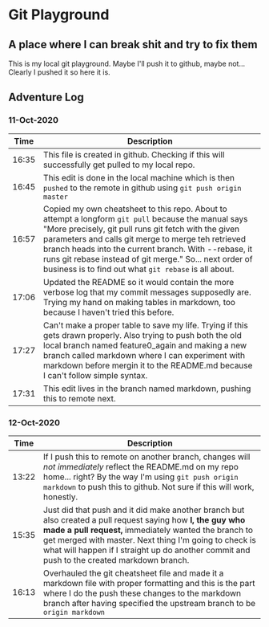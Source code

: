 # Git Playground
## A place where I can break shit and try to fix them

This is my local git playground. Maybe I'll push it to github, maybe not...
    Clearly I pushed it so here it is.

## Adventure Log
### 11-Oct-2020

| Time  |   Description |
| --- | --- |
| 16:35 |   This file is created in github. Checking if this will successfully get pulled to my local repo. |
| 16:45 |   This edit is done in the local machine which is then `pushed` to the remote in github using `git push origin master`|
| 16:57 | Copied my own cheatsheet to this repo. About to attempt a longform `git pull` because the manual says "More precisely, git pull runs git fetch with the given parameters and calls git merge to merge teh retrieved branch heads into the current branch. With --rebase, it runs git rebase instead of git merge." So... next order of business is to find out what `git rebase` is all about. |
| 17:06 | Updated the README so it would contain the more verbose log that my commit messages supposedly are. Trying my hand on making tables in markdown, too because I haven't tried this before. |
| 17:27 | Can't make a proper table to save my life. Trying if this gets drawn properly. Also trying to push both the old local branch named feature0\_again and making a new branch called markdown where I can experiment with markdown before mergin it to the README.md because I can't follow simple syntax. |
| 17:31 | This edit lives in the branch named markdown, pushing this to remote next. |

### 12-Oct-2020
| Time | Description |
| --- | --- |
| 13:22 | If I push this to remote on another branch, changes will _not immediately_ reflect the README.md on my repo home... right? By the way I'm using `git push origin markdown` to push this to github. Not sure if this will work, honestly. |
| 15:35 | Just did that push and it did make another branch but also created a pull request saying how **I, the guy who made a pull request,** immediately wanted the branch to get merged with master. Next thing I'm going to check is what will happen if I straight up do another commit and push to the created markdown branch.
| 16:13 | Overhauled the git cheatsheet file and made it a markdown file with proper formatting and this is the part where I do the push these changes to the markdown branch after having specified the upstream branch to be `origin markdown` |
